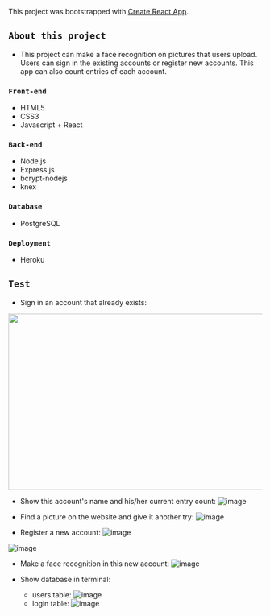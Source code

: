 This project was bootstrapped with [Create React App](https://github.com/facebook/create-react-app).

## `About this project`
* This project can make a face recognition on pictures that users upload. Users can sign in the existing accounts or register new accounts. This app can also count entries of each account.

### `Front-end`
* HTML5
* CSS3
* Javascript + React

### `Back-end`
* Node.js
* Express.js
* bcrypt-nodejs
* knex

### `Database`
* PostgreSQL

### `Deployment`
* Heroku

## `Test`
* Sign in an account that already exists:
<div align = center>
 <img width="600" height="350" src="https://github.com/YueLiu-ada/README-imgs/blob/master/signin.jpeg"/>
</div>

* Show this account's name and his/her current entry count:
![image](https://github.com/YueLiu-ada/README-imgs/blob/master/2.jpeg)

* Find a picture on the website and give it another try:
![image](https://github.com/YueLiu-ada/README-imgs/blob/master/3.jpeg)

* Register a new account:
![image](https://github.com/YueLiu-ada/README-imgs/blob/master/register.jpeg)

![image](https://github.com/YueLiu-ada/README-imgs/blob/master/reg3.jpeg)

* Make a face recognition in this new account:
![image](https://github.com/YueLiu-ada/README-imgs/blob/master/reg4.jpeg)

* Show database in terminal:
  * users table:
  ![image](https://github.com/YueLiu-ada/README-imgs/blob/master/db1.jpeg)
  * login table:
  ![image](https://github.com/YueLiu-ada/README-imgs/blob/master/db2.jpeg)
